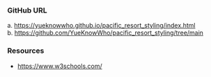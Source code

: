 ### GitHub URL
a. https://yueknowwho.github.io/pacific_resort_styling/index.html  
b. https://github.com/YueKnowWho/pacific_resort_styling/tree/main
### Resources
- https://www.w3schools.com/